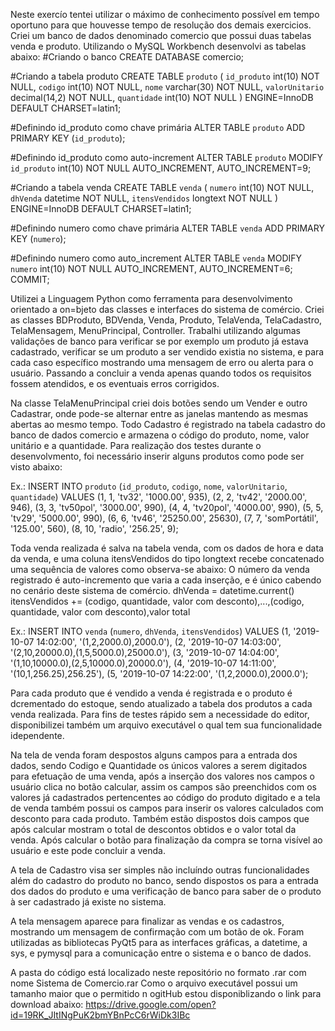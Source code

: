 Neste exercío tentei utilizar o máximo de conhecimento possível em tempo oportuno para que houvesse tempo de resolução dos demais 
exercicios.
Criei um banco de dados denominado comercio que possui duas tabelas venda e produto.
Utilizando o MySQL Workbench desenvolvi as tabelas abaixo:
#Criando o banco
 CREATE DATABASE comercio;

#Criando a tabela produto
 CREATE TABLE `produto` (
  `id_produto` int(10) NOT NULL,
  `codigo` int(10) NOT NULL,
  `nome` varchar(30) NOT NULL,
  `valorUnitario` decimal(14,2) NOT NULL,
  `quantidade` int(10) NOT NULL
) ENGINE=InnoDB DEFAULT CHARSET=latin1;

#Definindo id_produto como chave primária
ALTER TABLE `produto`
  ADD PRIMARY KEY (`id_produto`);
  
#Definindo id_produto como auto-increment
ALTER TABLE `produto`
  MODIFY `id_produto` int(10) NOT NULL AUTO_INCREMENT, AUTO_INCREMENT=9;
  
 #Criando a tabela venda
 CREATE TABLE `venda` (
  `numero` int(10) NOT NULL,
  `dhVenda` datetime NOT NULL,
  `itensVendidos` longtext NOT NULL
) ENGINE=InnoDB DEFAULT CHARSET=latin1;

#Definindo numero como chave primária
ALTER TABLE `venda`
  ADD PRIMARY KEY (`numero`);

#Definindo numero como auto_increment
ALTER TABLE `venda`
  MODIFY `numero` int(10) NOT NULL AUTO_INCREMENT, AUTO_INCREMENT=6;
COMMIT;

Utilizei a Linguagem Python como ferramenta para desenvolvimento orientado a on=bjeto das classes e interfaces do sistema de comércio.
Criei as classes BDProduto, BDVenda, Venda, Produto, TelaVenda, TelaCadastro, TelaMensagem, MenuPrincipal, Controller.
Trabalhi utilizando algumas validações de banco para verificar se por exemplo um produto já estava cadastrado, verificar se um 
produto a ser vendido existia no sistema, e para cada caso específico mostrando uma mensagem de erro ou alerta para o usuário.
Passando a concluir a venda apenas quando todos os requisitos fossem atendidos, e os eventuais erros corrigidos.

Na classe TelaMenuPrincipal criei dois botões sendo um Vender e outro Cadastrar, onde pode-se alternar entre as janelas mantendo as 
mesmas abertas ao mesmo tempo.
Todo Cadastro é registrado na tabela cadastro do banco de dados comercio e armazena o código do produto, nome, valor unitário e a 
quantidade.
Para realização dos testes durante o desenvolvmento, foi necessário inserir alguns produtos como pode ser visto abaixo:

Ex.:
INSERT INTO `produto` (`id_produto`, `codigo`, `nome`, `valorUnitario`, `quantidade`) VALUES
(1, 1, 'tv32', '1000.00', 935),
(2, 2, 'tv42', '2000.00', 946),
(3, 3, 'tv50pol', '3000.00', 990),
(4, 4, 'tv20pol', '4000.00', 990),
(5, 5, 'tv29', '5000.00', 990),
(6, 6, 'tv46', '25250.00', 25630),
(7, 7, 'somPortátil', '125.00', 560),
(8, 10, 'radio', '256.25', 9);


Toda venda realizada é salva na tabela venda, com os dados de hora e data da venda, e uma coluna itensVendidos do tipo longtext recebe
concatenado uma sequência de valores como observa-se abaixo:
O número da venda registrado é auto-incremento que varia a cada inserção, e é único cabendo no cenário deste sistema de comércio.
dhVenda = datetime.current()
itensVendidos += (codigo, quantidade, valor com desconto),...,(codigo, quantidade, valor com desconto),valor total

Ex.:
INSERT INTO `venda` (`numero`, `dhVenda`, `itensVendidos`) VALUES
(1, '2019-10-07 14:02:00', '(1,2,2000.0),2000.0'),
(2, '2019-10-07 14:03:00', '(2,10,20000.0),(1,5,5000.0),25000.0'),
(3, '2019-10-07 14:04:00', '(1,10,10000.0),(2,5,10000.0),20000.0'),
(4, '2019-10-07 14:11:00', '(10,1,256.25),256.25'),
(5, '2019-10-07 14:22:00', '(1,2,2000.0),2000.0');

Para cada produto que é vendido a venda é registrada e o produto é dcrementado do estoque, sendo atualizado a tabela dos produtos a cada
venda realizada.
Para fins de testes rápido sem a necessidade do editor, disponibilizei também um arquivo executável o qual tem sua funcionalidade
idependente.

Na tela de venda foram despostos alguns campos para a entrada dos dados, sendo Codigo e Quantidade os únicos valores a serem digitados
para efetuação de uma venda, após a inserção dos valores nos campos o usuário clica no botão calcular, assim os campos são preenchidos
com os valores já cadastrados pertencentes ao código do produto digitado e a tela de venda também possui os campos para inserir os 
valores calculados com desconto para cada produto. Também estão dispostos dois campos que após calcular mostram o total de descontos 
obtidos e o valor total da venda. Após calcular o botão para finalização da compra se torna visível ao usuário e este pode concluir a 
venda.

A tela de Cadastro visa ser simples não incluíndo outras funcionalidades além do cadastro do produto no banco, sendo dispostos os 
para a entrada dos dados do produto e uma verificação de banco para saber de o produto à ser cadastrado já existe no sistema.

A tela mensagem aparece para finalizar as vendas e os cadastros, mostrando um mensagem de confirmação com um botão de ok.
Foram utilizadas as bibliotecas PyQt5 para as interfaces gráficas, a datetime, a sys, e pymysql para a comunicação entre o sistema e o
banco de dados.

A pasta do código está localizado neste repositório no formato .rar com nome Sistema de Comercio.rar
Como o arquivo executável possui um tamanho maior que o permitido n ogitHub estou disponiblizando o link para download abaixo:
https://drive.google.com/open?id=19RK_JItINgPuK2bmYBnPcC6rWiDk3IBc
